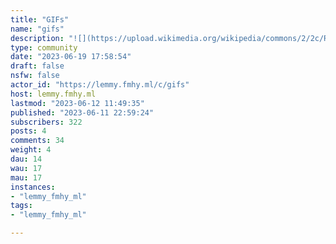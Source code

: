 ```yaml
---
title: "GIFs" 
name: "gifs"
description: "![](https://upload.wikimedia.org/wikipedia/commons/2/2c/Rotating_earth_%28large%29.gif)"
type: community
date: "2023-06-19 17:58:54"
draft: false
nsfw: false
actor_id: "https://lemmy.fmhy.ml/c/gifs"
host: lemmy.fmhy.ml
lastmod: "2023-06-12 11:49:35"
published: "2023-06-11 22:59:24"
subscribers: 322
posts: 4
comments: 34
weight: 4
dau: 14
wau: 17
mau: 17
instances:
- "lemmy_fmhy_ml"
tags: 
- "lemmy_fmhy_ml"

---
```

